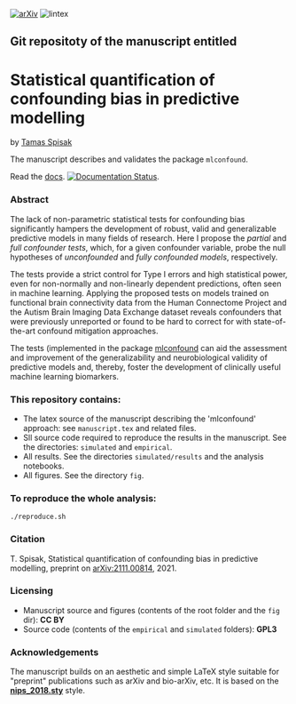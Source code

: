 
[![arXiv](https://img.shields.io/badge/arXiv-2111.00814-<COLOR>.svg)](https://arxiv.org/abs/2111.00814)
![lintex](https://github.com/pni-lab/mlconfound-manuscript/actions/workflows/lint_latex.yml/badge.svg)

## Git repositoty of the manuscript entitled
# Statistical quantification of confounding bias in predictive modelling
by [Tamas Spisak](https://pni-lab.github.io/)

The manuscript describes and validates the package `mlconfound`.

Read the [docs](https://mlconfound.readthedocs.io). 
[![Documentation Status](https://readthedocs.org/projects/mlconfound/badge/?version=latest)](https://mlconfound.readthedocs.io/en/latest/?badge=latest).

### Abstract
The lack of non-parametric statistical tests for confounding bias significantly hampers the development of robust, valid and generalizable predictive models in many fields of research.
Here I propose the *partial* and *full confounder tests*, which, for a given confounder variable, probe the null hypotheses of *unconfounded* and *fully confounded models*, respectively.

The tests provide a strict control for Type I errors and high statistical power, even for non-normally and non-linearly dependent predictions, often seen in machine learning.
Applying the proposed tests on models trained on functional brain connectivity data from the Human Connectome Project and the Autism Brain Imaging Data Exchange dataset reveals confounders that were previously unreported or found to be hard to correct for with state-of-the-art confound mitigation approaches.

The tests (implemented in the package [mlconfound](https://mlconfound.readthedocs.io}{https://mlconfound.readthedocs.io) can aid the assessment and improvement of the generalizability and neurobiological validity of predictive models and, thereby, foster the development of clinically useful machine learning biomarkers.


### This repository contains:
- The latex source of the manuscript describing the 'mlconfound' approach: 
  see `manuscript.tex` and related files.
- Sll source code required to reproduce the results in the manuscript.
  See the directories: `simulated` and `empirical`.
- All results. See the directories `simulated/results` and the analysis notebooks.
- All figures. See the directory `fig`.
  
### To reproduce the whole analysis:
`./reproduce.sh`
  
### Citation
T. Spisak, Statistical quantification of confounding bias in predictive modelling, preprint on [arXiv:2111.00814](http://arxiv-export-lb.library.cornell.edu/abs/2111.00814), 2021.

### Licensing
- Manuscript source and figures (contents of the root folder and the `fig` dir): **CC BY**
- Source code (contents of the `empirical` and `simulated` folders): **GPL3**

### Acknowledgements
The manuscript builds on an aesthetic and simple LaTeX style suitable for "preprint" publications such as arXiv and bio-arXiv, etc. 
It is based on the [**nips_2018.sty**](https://media.nips.cc/Conferences/NIPS2018/Styles/nips_2018.sty) style.

